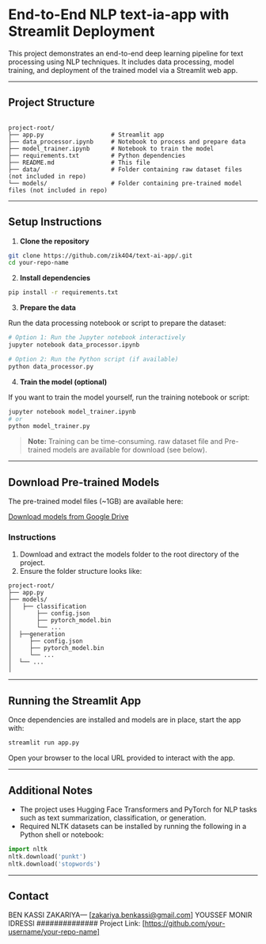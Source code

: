 # End-to-End NLP text-ia-app with Streamlit Deployment

This project demonstrates an end-to-end deep learning pipeline for text processing using NLP techniques. It includes data processing, model training, and deployment of the trained model via a Streamlit web app.

---

## Project Structure
```

project-root/
├── app.py                   # Streamlit app
├── data_processor.ipynb     # Notebook to process and prepare data
├── model_trainer.ipynb      # Notebook to train the model
├── requirements.txt         # Python dependencies
├── README.md                # This file
├── data/                    # Folder containing raw dataset files (not included in repo)
└── models/                  # Folder containing pre-trained model files (not included in repo)

````
---

## Setup Instructions

1. **Clone the repository**

```bash
git clone https://github.com/zik4O4/text-ai-app/.git
cd your-repo-name
````

2. **Install dependencies**

```bash
pip install -r requirements.txt
````

3. **Prepare the data**

Run the data processing notebook or script to prepare the dataset:

```bash
# Option 1: Run the Jupyter notebook interactively
jupyter notebook data_processor.ipynb

# Option 2: Run the Python script (if available)
python data_processor.py
```

4. **Train the model (optional)**

If you want to train the model yourself, run the training notebook or script:

```bash
jupyter notebook model_trainer.ipynb
# or
python model_trainer.py
```

> **Note:** Training can be time-consuming. raw dataset file and Pre-trained models are available for download (see below).

---

## Download Pre-trained Models

The pre-trained model files (~1GB) are available here:

[Download models from Google Drive](https://drive.google.com/your-shared-link)

### Instructions

1. Download and extract the models folder to the root directory of the project.
2. Ensure the folder structure looks like:

```
project-root/
├── app.py
├── models/
│   ├── classification
│       ├── config.json
│       ├── pytorch_model.bin
│       └── ...
│  ├──generation
│     ├── config.json
│     ├── pytorch_model.bin
│     └── ...
│  └── ... 
│   
```

---

## Running the Streamlit App

Once dependencies are installed and models are in place, start the app with:

```bash
streamlit run app.py
```

Open your browser to the local URL provided to interact with the app.

---

## Additional Notes

* The project uses Hugging Face Transformers and PyTorch for NLP tasks such as text summarization, classification, or generation.
* Required NLTK datasets can be installed by running the following in a Python shell or notebook:

```python
import nltk
nltk.download('punkt')
nltk.download('stopwords')
```

---

## Contact

BEN KASSI ZAKARIYA— [zakariya.benkassi@gmail.com]
YOUSSEF MONIR IDRESSI ##############
Project Link: [https://github.com/your-username/your-repo-name]



